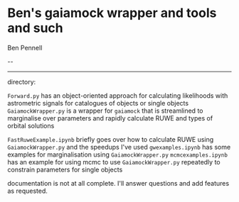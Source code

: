 # Ben's gaiamock wrapper and tools and such

Ben Pennell

--
_____

directory:

`Forward.py` has an object-oriented approach for calculating likelihoods with astrometric signals for catalogues of objects or single objects
`GaiamockWrapper.py` is a wrapper for `gaiamock` that is streamlined to marginalise over parameters and rapidly calculate RUWE and types of orbital solutions

`FastRuweExample.ipynb` briefly goes over how to calculate RUWE using `GaiamockWrapper.py` and the speedups I've used 
`gwexamples.ipynb` has some examples for marginalisation using `GaiamockWrapper.py`
`mcmcexamples.ipynb` has an example for using mcmc to use `GaiamockWrapper.py` repeatedly to constrain parameters for single objects

documentation is not at all complete. I'll answer questions and add features as requested.